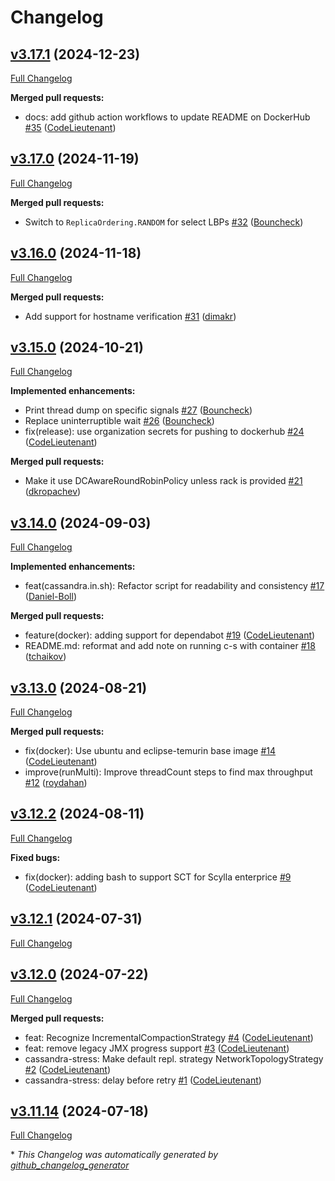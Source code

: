 # Changelog

## [v3.17.1](https://github.com/scylladb/cassandra-stress/releases/tag/v3.17.1) (2024-12-23)

[Full Changelog](https://github.com/scylladb/cassandra-stress/compare/v3.17.0...v3.17.1)

**Merged pull requests:**

- docs: add github action workflows to update README on DockerHub [\#35](https://github.com/scylladb/cassandra-stress/pull/35) ([CodeLieutenant](https://github.com/CodeLieutenant))

## [v3.17.0](https://github.com/scylladb/cassandra-stress/releases/tag/v3.17.1) (2024-11-19)

[Full Changelog](https://github.com/scylladb/cassandra-stress/compare/v3.16.0...v3.17.0)

**Merged pull requests:**

- Switch to `ReplicaOrdering.RANDOM` for select LBPs [\#32](https://github.com/scylladb/cassandra-stress/pull/32) ([Bouncheck](https://github.com/Bouncheck))

## [v3.16.0](https://github.com/scylladb/cassandra-stress/releases/tag/v3.17.1) (2024-11-18)

[Full Changelog](https://github.com/scylladb/cassandra-stress/compare/v3.15.0...v3.16.0)

**Merged pull requests:**

- Add support for hostname verification [\#31](https://github.com/scylladb/cassandra-stress/pull/31) ([dimakr](https://github.com/dimakr))

## [v3.15.0](https://github.com/scylladb/cassandra-stress/releases/tag/v3.17.1) (2024-10-21)

[Full Changelog](https://github.com/scylladb/cassandra-stress/compare/v3.14.0...v3.15.0)

**Implemented enhancements:**

- Print thread dump on specific signals [\#27](https://github.com/scylladb/cassandra-stress/pull/27) ([Bouncheck](https://github.com/Bouncheck))
- Replace uninterruptible wait [\#26](https://github.com/scylladb/cassandra-stress/pull/26) ([Bouncheck](https://github.com/Bouncheck))
- fix\(release\): use organization secrets for pushing to dockerhub [\#24](https://github.com/scylladb/cassandra-stress/pull/24) ([CodeLieutenant](https://github.com/CodeLieutenant))

**Merged pull requests:**

- Make it use DCAwareRoundRobinPolicy unless rack is provided [\#21](https://github.com/scylladb/cassandra-stress/pull/21) ([dkropachev](https://github.com/dkropachev))

## [v3.14.0](https://github.com/scylladb/cassandra-stress/releases/tag/v3.17.1) (2024-09-03)

[Full Changelog](https://github.com/scylladb/cassandra-stress/compare/v3.13.0...v3.14.0)

**Implemented enhancements:**

- feat\(cassandra.in.sh\): Refactor script for readability and consistency [\#17](https://github.com/scylladb/cassandra-stress/pull/17) ([Daniel-Boll](https://github.com/Daniel-Boll))

**Merged pull requests:**

- feature\(docker\): adding support for dependabot [\#19](https://github.com/scylladb/cassandra-stress/pull/19) ([CodeLieutenant](https://github.com/CodeLieutenant))
- README.md: reformat and add note on running c-s with container [\#18](https://github.com/scylladb/cassandra-stress/pull/18) ([tchaikov](https://github.com/tchaikov))

## [v3.13.0](https://github.com/scylladb/cassandra-stress/releases/tag/v3.17.1) (2024-08-21)

[Full Changelog](https://github.com/scylladb/cassandra-stress/compare/v3.12.2...v3.13.0)

**Merged pull requests:**

- fix\(docker\): Use ubuntu and eclipse-temurin base image [\#14](https://github.com/scylladb/cassandra-stress/pull/14) ([CodeLieutenant](https://github.com/CodeLieutenant))
- improve\(runMulti\): Improve threadCount steps to find max throughput [\#12](https://github.com/scylladb/cassandra-stress/pull/12) ([roydahan](https://github.com/roydahan))

## [v3.12.2](https://github.com/scylladb/cassandra-stress/releases/tag/v3.17.1) (2024-08-11)

[Full Changelog](https://github.com/scylladb/cassandra-stress/compare/v3.12.1...v3.12.2)

**Fixed bugs:**

- fix\(docker\): adding bash to support SCT for Scylla enterprice [\#9](https://github.com/scylladb/cassandra-stress/pull/9) ([CodeLieutenant](https://github.com/CodeLieutenant))

## [v3.12.1](https://github.com/scylladb/cassandra-stress/releases/tag/v3.17.1) (2024-07-31)

[Full Changelog](https://github.com/scylladb/cassandra-stress/compare/v3.12.0...v3.12.1)

## [v3.12.0](https://github.com/scylladb/cassandra-stress/releases/tag/v3.17.1) (2024-07-22)

[Full Changelog](https://github.com/scylladb/cassandra-stress/compare/v3.11.14...v3.12.0)

**Merged pull requests:**

- feat: Recognize IncrementalCompactionStrategy [\#4](https://github.com/scylladb/cassandra-stress/pull/4) ([CodeLieutenant](https://github.com/CodeLieutenant))
- feat: remove legacy JMX progress support [\#3](https://github.com/scylladb/cassandra-stress/pull/3) ([CodeLieutenant](https://github.com/CodeLieutenant))
- cassandra-stress: Make default repl. strategy NetworkTopologyStrategy [\#2](https://github.com/scylladb/cassandra-stress/pull/2) ([CodeLieutenant](https://github.com/CodeLieutenant))
- cassandra-stress: delay before retry [\#1](https://github.com/scylladb/cassandra-stress/pull/1) ([CodeLieutenant](https://github.com/CodeLieutenant))

## [v3.11.14](https://github.com/scylladb/cassandra-stress/releases/tag/v3.17.1) (2024-07-18)

[Full Changelog](https://github.com/scylladb/cassandra-stress/compare/1f91e99223b0d1b7ed8390400d4a06ac08e4aa85...v3.11.14)



\* *This Changelog was automatically generated by [github_changelog_generator](https://github.com/github-changelog-generator/github-changelog-generator)*

